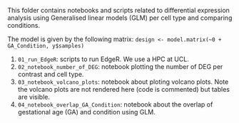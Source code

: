 This folder contains notebooks and scripts related to differential expression analysis using Generalised linear models (GLM) per cell type and comparing conditions. 

The model is given by the following matrix: `design <- model.matrix(~0 + GA_Condition, y$samples)`

1) `01_run_EdgeR`: scripts to run EdgeR. We use a HPC at UCL.
2) `02_notebook_number_of_DEG`: notebook plotting the number of DEG per contrast and cell type.
3) `03_notebook_volcano_plots`: notebook about ploting volcano plots. Note the volcano plots are not rendered here (code is commented) but tables are visible.
4) `04_notebook_overlap_GA_Condition`: notebook about the overlap of gestational age (GA) and condition using GLM.

